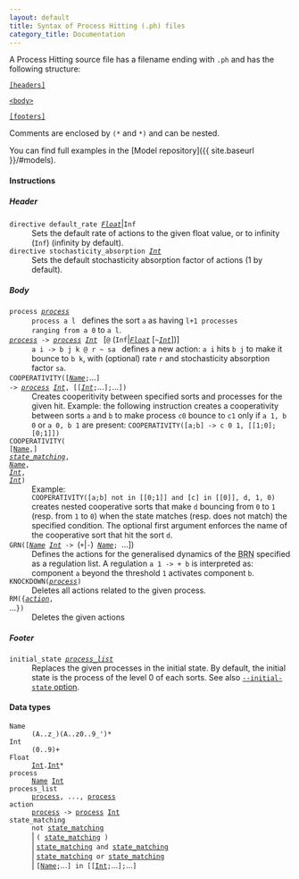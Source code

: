 ```yaml
---
layout: default
title: Syntax of Process Hitting (.ph) files
category_title: Documentation
---
```


A Process Hitting source file has a filename ending with `.ph` and has the following structure:

<pre><code><a href="#header">[headers]</a><br />
<a href="#main">&lt;body&gt;</a><br />
<a href="#footer">[footers]</a>
</code></pre>

Comments are enclosed by `(*` and `*)` and can be nested.

You can find full examples in the [Model repository]({{ site.baseurl }}/#models).

#### Instructions

##### <a name="header"></a>Header
<dl>
<dt><code>directive default_rate <a href="#t_float"
style="font-style:italic;">Float</a></code>|<code>Inf</code></dt>
<dd>Sets the default rate of actions to the given float value, or to infinity (<code>Inf</code>)
(infinity by default).</dd>
<dt><code>directive stochasticity_absorption <a href="#t_int"
style="font-style:italic;">Int</a></code></dt>
<dd>Sets the default stochasticity absorption factor of actions (1 by default).</dd>
</dl>

##### <a name="main"></a>Body
<dl>
<dt><code>process <a href="#t_process" style="font-style:italic;">process</a></code></dt>
<dd>
<code>process a l </code> defines the sort <code>a</code> as having <code>l+1</code><code> processes
ranging from </code><code>a 0</code> to <code>a l</code>.</dd>
<dt><code><a href="#t_process" style="font-style:italic;">process</a> -&gt; <a href="#t_process"
style="font-style:italic;">process</a> <a href="#t_int" style="font-style:italic;">Int</a> </code>
[<code>@</code> (<code>Inf</code>|<code><a href="#t_float"
style="font-style:italic;">Float</a></code> [<code>~<a href="#t_int"
style="font-style:italic;">Int</a></code>])]</dt>
<dd>
<code>a i -&gt; b j k @ r ~ sa </code> defines a new action: <code>a i</code> hits <code>b j</code>
to make it bounce to <code>b k</code>, with (optional) rate <code>r</code> and stochasticity
absorption factor <code>sa</code>.
</dd>

<dt><code>COOPERATIVITY([<a href="#t_name" style="font-style:italic;">Name</a>;</code>...<code>]
-&gt; <a href="#t_process" style="font-style:italic;">process</a> <a href="#t_int"
style="font-style:italic;">Int</a>, [[<a href="#t_int" style="font-style:italic;">Int</a>;</code>...<code>];</code>...<code>])</code></dt>
<dd>Creates cooperitivity between specified sorts and processes for the given hit.
Example: the following instruction creates a cooperativity between sorts <code>a</code> and
<code>b</code> to make process <code>c0</code> bounce to <code>c1</code> only if <code>a 1, b
0</code> or <code>a 0, b 1</code> are present:
<code>COOPERATIVITY([a;b] -&gt; c 0 1, [[1;0];[0;1]])</code>
</dd>

<dt><code>COOPERATIVITY(
<span class="syn_opt">[<a href="#t_name" class="type">Name</a>,]</span>
<a href="#t_matching" style="font-style:italic;">state_matching</a>,
<a href="#t_name" style="font-style:italic;">Name</a>,
<a href="#t_int" style="font-style:italic;">Int</a>,
<a href="#t_int" style="font-style:italic;">Int</a>)
</code></dt>
<dd>
Example:<br/>
<code>COOPERATIVITY([a;b] not in [[0;1]] and [c] in [[0]], d, 1, 0)</code></br/>
creates nested cooperative sorts that make <code>d</code> bouncing
from <code>0</code> to <code>1</code> (resp. from <code>1</code> to
<code>0</code>) when the state matches (resp. does not match) the specified
condition.
The optional first argument enforces the name of the cooperative sort that hit
the sort <code>d</code>.
</dd>

<dt><code>GRN([<a href="#t_name" style="font-style:italic;">Name</a> <a href="#t_int"
style="font-style:italic;">Int</a> -&gt; </code>(<code>+</code>|<code>-</code>)<code> <a
href="#t_name" style="font-style:italic;">Name</a>; </code>...])</dt>
<dd>
Defines the actions for the generalised dynamics of the <abbr title="Biological Regulatory
Network">BRN</abbr> specified as a regulation list. A regulation <code>a 1 -&gt; + b</code> is
interpreted as: component <code>a</code> beyond the threshold <code>1</code> activates component
<code>b</code>.
</dd>

<dt><code>KNOCKDOWN(<a href="#t_process" style="font-style:italic;">process</a>)</code></dt>
<dd>Deletes all actions related to the given process.</dd>

<dt><code>RM({<a href="#t_action" style="font-style:italic;">action</a>,
</code>...<code>})</code></dt>
<dd>Deletes the given actions</dd>

</dl>

##### <a name="footer"></a>Footer
<dl>
<dt><code>initial_state <a href="#t_process_list"
style="font-style:italic;">process_list</a></code></dt>
<dd>Replaces the given processes in the initial state. By default, the initial state is the process
of the level 0 of each sorts. See also <a
href="/doc/cli/#opt_initial_state"><code>--initial-state</code> option</a>.</dd>
</dl>

#### Data types
<dl>
<dt><code><a name="t_name"></a>Name</code></dt>
<dd><code>(A..z_)(A..z0..9_')*</code></dd>
<dt><code><a name="t_int"></a>Int</code></dt>
<dd><code>(0..9)+</code></dd>
<dt><code><a name="t_float"></a>Float</code></dt>
<dd><code><a href="#t_int">Int</a>.<a href="#t_int">Int</a>*</code></dd>
<dt><code><a name="t_process"></a>process</code></dt>
<dd><code><a href="#t_name">Name</a> <a href="#t_int">Int</a></code></dd>
<dt><code><a name="t_process_list"></a>process_list</code></dt>
<dd><code><a href="#t_process">process</a>, ..., <a href="#t_process">process</a></code></dd>
<dt><a name="t_action"></a><code>action</code></dt>
<dd><code><a href="#t_process">process</a> -&gt; <a href="#t_process">process</a> <a
href="#t_int">Int</a></code></dd>
<dt><a name="t_matching"></a><code>state_matching</code></dt>
<dd>
	<code>not <a href="#t_matching">state_matching</a></code><br />
	| <code>( <a href="#t_matching">state_matching</a> )</code><br />
	| <code><a href="#t_matching">state_matching</a> and <a href="#t_matching">state_matching</a></code><br />
	| <code><a href="#t_matching">state_matching</a> or <a href="#t_matching">state_matching</a></code><br />
	| <code>[<a href="#t_name">Name</a>;</code>...<code>] in [[<a href="#t_int">Int</a>;</code>...<code>];</code>...<code>]</code>
</dd>
</dl>

